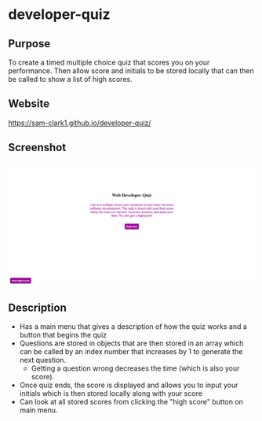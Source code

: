 # developer-quiz

## Purpose
To create a timed multiple choice quiz that scores you on your performance. Then allow score and initials to be stored locally that can then be called to show a list of high scores. 

## Website
https://sam-clark1.github.io/developer-quiz/

## Screenshot
<img src = "./assets/images/developer-quiz.png" alt = "multiple choice quiz" />

## Description
- Has a main menu that gives a description of how the quiz works and a button that begins the quiz
- Questions are stored in objects that are then stored in an array which can be called by an index number that increases by 1 to generate the next question.
    - Getting a question wrong decreases the time (which is also your score).
- Once quiz ends, the score is displayed and allows you to input your initials which is then stored locally along with your score
- Can look at all stored scores from clicking the "high score" button on main menu. 